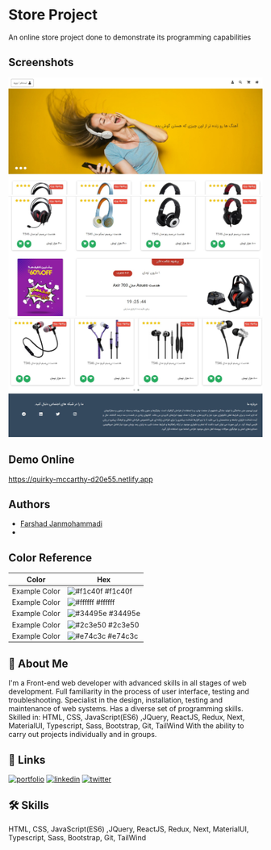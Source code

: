 
# Store Project

An online store project done to demonstrate its programming capabilities


## Screenshots

![App Screenshot1](https://github.com/FarshadJanmohammadi/images/blob/main/store1.jpg?raw=true)
![App Screenshot1](https://github.com/FarshadJanmohammadi/images/blob/main/store2.jpg?raw=true)
![App Screenshot1](https://github.com/FarshadJanmohammadi/images/blob/main/store3.jpg?raw=true)


## Demo Online


https://quirky-mccarthy-d20e55.netlify.app

## Authors

- [Farshad Janmohammadi](https://www.FarshadJanmohammadi.ir)
- 

## Color Reference

| Color             | Hex                                                                |
| ----------------- | ------------------------------------------------------------------ |
| Example Color | ![#f1c40f](https://via.placeholder.com/10/f1c40f?text=+) #f1c40f |
| Example Color | ![#ffffff](https://via.placeholder.com/10/ffffff?text=+) #ffffff |
| Example Color | ![#34495e](https://via.placeholder.com/10/34495ea?text=+) #34495e |
| Example Color | ![#2c3e50](https://via.placeholder.com/10/2c3e50?text=+) #2c3e50 |
| Example Color | ![#e74c3c](https://via.placeholder.com/10/e74c3c?text=+) #e74c3c |





## 🚀 About Me
I'm a Front-end web developer with advanced skills in all stages of web development. Full familiarity in the process of user interface, testing and troubleshooting. Specialist in the design, installation, testing and maintenance of web systems. Has a diverse set of programming skills. Skilled in:
HTML, CSS, JavaScript(ES6) ,JQuery, ReactJS, Redux, Next, MaterialUI, Typescript, Sass, Bootstrap, Git, TailWind
With the ability to carry out projects individually and in groups.


## 🔗 Links
[![portfolio](https://img.shields.io/badge/my_portfolio-000?style=for-the-badge&logo=ko-fi&logoColor=white)](https://github.com/farshadjanmohammadi)
[![linkedin](https://img.shields.io/badge/linkedin-0A66C2?style=for-the-badge&logo=linkedin&logoColor=white)](https://www.linkedin.com/in/farshadjanmohammadi)
[![twitter](https://img.shields.io/badge/twitter-1DA1F2?style=for-the-badge&logo=twitter&logoColor=white)](https://twitter.com/farshadjanm1)


## 🛠 Skills

HTML, CSS, JavaScript(ES6) ,JQuery, ReactJS, Redux, Next, MaterialUI, Typescript, Sass, Bootstrap, Git, TailWind


